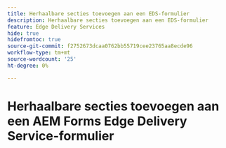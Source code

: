 ```yaml
---
title: Herhaalbare secties toevoegen aan een EDS-formulier
description: Herhaalbare secties toevoegen aan een EDS-formulier
feature: Edge Delivery Services
hide: true
hidefromtoc: true
source-git-commit: f2752673dcaa0762bb55719cee23765aa8ecde96
workflow-type: tm+mt
source-wordcount: '25'
ht-degree: 0%

---
```



# Herhaalbare secties toevoegen aan een AEM Forms Edge Delivery Service-formulier
